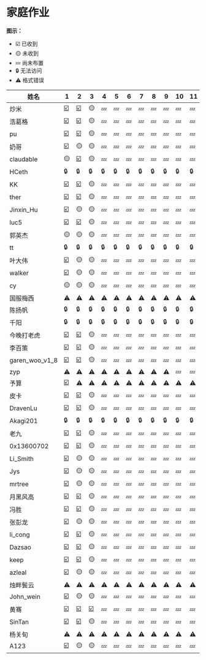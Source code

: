 # 家庭作业
**图示：**
- ☑️ 已收到
- 🟡 未收到
- 💤 尚未布置
- 🔒 无法访问
- ⚠️ 格式错误


| 姓名 | 1 | 2 | 3 | 4 | 5 | 6 | 7 | 8 | 9 | 10 | 11 | 12 |
| --- | --- | --- | --- | --- | --- | --- | --- | --- | --- | --- | --- | --- |
| 炒米 | [☑️](https://github.com/FZelin/zkshanghai-workshop/blob/main/lecture1-homework.md) | [☑️](https://github.com/FZelin/zkshanghai-workshop/blob/main/lecture2-homework.md) | 🟡 | 💤 | 💤 | 💤 | 💤 | 💤 | 💤 | 💤 | 💤 | 💤 |
| 浩葛格 | [☑️](https://github.com/ZKPeddie/zkshanghai-workshop/blob/main/lecture1-homework.md) | [☑️](https://github.com/ZKPeddie/zkshanghai-workshop/blob/main/lecture2-homework.md) | 🟡 | 💤 | 💤 | 💤 | 💤 | 💤 | 💤 | 💤 | 💤 | 💤 |
| pu | [☑️](https://github.com/shipunyc/zkshanghai-workshop/blob/main/lecture1-homework.md) | [☑️](https://github.com/shipunyc/zkshanghai-workshop/blob/main/lecture2-homework.md) | 🟡 | 💤 | 💤 | 💤 | 💤 | 💤 | 💤 | 💤 | 💤 | 💤 |
| 奶哥 | [☑️](https://github.com/sennmac/zkshanghai-workshop/blob/main/lecture1-homework.md) | 🟡 | 🟡 | 💤 | 💤 | 💤 | 💤 | 💤 | 💤 | 💤 | 💤 | 💤 |
| claudable | 🟡 | [☑️](https://github.com/ClaudeZsb/zkshanghai-workshop/blob/main/lecture2-homework.md) | 🟡 | 💤 | 💤 | 💤 | 💤 | 💤 | 💤 | 💤 | 💤 | 💤 |
| HCeth | 🔒 | 🔒 | 🔒 | 🔒 | 🔒 | 🔒 | 🔒 | 🔒 | 🔒 | 🔒 | 🔒 | 🔒 |
| KK | [☑️](https://github.com/0xKKv7/zkshanghai-workshop/blob/main/lecture1-homework.md) | [☑️](https://github.com/0xKKv7/zkshanghai-workshop/blob/main/lecture2-homework.md) | 🟡 | 💤 | 💤 | 💤 | 💤 | 💤 | 💤 | 💤 | 💤 | 💤 |
| ther | [☑️](https://github.com/ther0908/zkshanghai-workshop/blob/main/lecture1-homework.md) | [☑️](https://github.com/ther0908/zkshanghai-workshop/blob/main/lecture2-homework.md) | 🟡 | 💤 | 💤 | 💤 | 💤 | 💤 | 💤 | 💤 | 💤 | 💤 |
| Jinxin_Hu | [☑️](https://github.com/hujinxinchengdu/zkshanghai-workshop/blob/main/lecture1-homework.md) | 🟡 | 🟡 | 💤 | 💤 | 💤 | 💤 | 💤 | 💤 | 💤 | 💤 | 💤 |
| luc5 | [☑️](https://github.com/Lucshine/zkshanghai-workshop/blob/main/lecture1-homework.md) | [☑️](https://github.com/Lucshine/zkshanghai-workshop/blob/main/lecture2-homework.md) | 🟡 | 💤 | 💤 | 💤 | 💤 | 💤 | 💤 | 💤 | 💤 | 💤 |
| 郭英杰 | 🟡 | 🟡 | 🟡 | 💤 | 💤 | 💤 | 💤 | 💤 | 💤 | 💤 | 💤 | 💤 |
| tt | 🔒 | 🔒 | 🔒 | 🔒 | 🔒 | 🔒 | 🔒 | 🔒 | 🔒 | 🔒 | 🔒 | 🔒 |
| 叶大伟 | [☑️](https://github.com/nifengttz/zkshanghai-workshop/blob/main/lecture1-homework.md) | 🟡 | 🟡 | 💤 | 💤 | 💤 | 💤 | 💤 | 💤 | 💤 | 💤 | 💤 |
| walker | [☑️](https://github.com/Pupil1999/zkshanghai-workshop/blob/main/lecture1-homework.md) | 🟡 | 🟡 | 💤 | 💤 | 💤 | 💤 | 💤 | 💤 | 💤 | 💤 | 💤 |
| cy | 🟡 | 🟡 | 🟡 | 💤 | 💤 | 💤 | 💤 | 💤 | 💤 | 💤 | 💤 | 💤 |
| 国服梅西 | ⚠️ | ⚠️ | ⚠️ | ⚠️ | ⚠️ | ⚠️ | ⚠️ | ⚠️ | ⚠️ | ⚠️ | ⚠️ | ⚠️ |
| 陈扬帆 | 🔒 | 🔒 | 🔒 | 🔒 | 🔒 | 🔒 | 🔒 | 🔒 | 🔒 | 🔒 | 🔒 | 🔒 |
| 千阳 | 🔒 | 🔒 | 🔒 | 🔒 | 🔒 | 🔒 | 🔒 | 🔒 | 🔒 | 🔒 | 🔒 | 🔒 |
| 今晚打老虎 | [☑️](https://github.com/OxfordStreet/zkshanghai-workshop/blob/main/lecture1-homework.md) | [☑️](https://github.com/OxfordStreet/zkshanghai-workshop/blob/main/lecture2-homework.md) | 🟡 | 💤 | 💤 | 💤 | 💤 | 💤 | 💤 | 💤 | 💤 | 💤 |
| 李百策 | [☑️](https://github.com/libaice/zkshanghai-workshop/blob/main/lecture1-homework.md) | [☑️](https://github.com/libaice/zkshanghai-workshop/blob/main/lecture2-homework.md) | 🟡 | 💤 | 💤 | 💤 | 💤 | 💤 | 💤 | 💤 | 💤 | 💤 |
| garen_woo_v1_8 | [☑️](https://github.com/GarenWoo/zkshanghai-workshop/blob/main/lecture1-homework.md) | [☑️](https://github.com/GarenWoo/zkshanghai-workshop/blob/main/lecture2-homework.md) | 🟡 | 💤 | 💤 | 💤 | 💤 | 💤 | 💤 | 💤 | 💤 | 💤 |
| zyp | ⚠️ | ⚠️ | ⚠️ | ⚠️ | ⚠️ | ⚠️ | ⚠️ | ⚠️ | ⚠️ | 💤 | 💤 | 💤 |
| 予算 | [☑️](https://github.com/YUsuan1213/zkshanghai-workshop/blob/main/lecture1-homework.md) | ⚠️ | ⚠️ | ⚠️ | ⚠️ | ⚠️ | ⚠️ | ⚠️ | ⚠️ | ⚠️ | ⚠️ | ⚠️ |
| 皮卡 | [☑️](https://github.com/wenjin1997/zkshanghai-workshop/blob/main/lecture1-homework.md) | [☑️](https://github.com/wenjin1997/zkshanghai-workshop/blob/main/lecture2-homework.md) | 🟡 | 💤 | 💤 | 💤 | 💤 | 💤 | 💤 | 💤 | 💤 | 💤 |
| DravenLu | [☑️](https://github.com/Dispa1r/zkshanghai-workshop/blob/main/lecture1-homework.md) | [☑️](https://github.com/Dispa1r/zkshanghai-workshop/blob/main/lecture2-homework.md) | 🟡 | 💤 | 💤 | 💤 | 💤 | 💤 | 💤 | 💤 | 💤 | 💤 |
| Akagi201 | 🔒 | 🔒 | 🔒 | 🔒 | 🔒 | 🔒 | 🔒 | 🔒 | 🔒 | 🔒 | 🔒 | 🔒 |
| 老九 | [☑️](https://github.com/lane2/zkshanghai-workshop/blob/main/lecture1-homework.md) | [☑️](https://github.com/lane2/zkshanghai-workshop/blob/main/lecture2-homework.md) | 🟡 | 💤 | 💤 | 💤 | 💤 | 💤 | 💤 | 💤 | 💤 | 💤 |
| 0x13600702 | [☑️](https://github.com/txgyy/zkshanghai-workshop/blob/main/lecture1-homework.md) | [☑️](https://github.com/txgyy/zkshanghai-workshop/blob/main/lecture2-homework.md) | 🟡 | 💤 | 💤 | 💤 | 💤 | 💤 | 💤 | 💤 | 💤 | 💤 |
| Li_Smith | [☑️](https://github.com/baidang201/zkcourse-homework/blob/main/lecture1-homework.md) | 🟡 | 🟡 | 💤 | 💤 | 💤 | 💤 | 💤 | 💤 | 💤 | 💤 | 💤 |
| Jys | [☑️](https://github.com/YashuoKim/zkshanghai-workshop/blob/main/lecture1-homework.md) | 🟡 | 🟡 | 💤 | 💤 | 💤 | 💤 | 💤 | 💤 | 💤 | 💤 | 💤 |
| mrtree | [☑️](https://github.com/mrttree/zkcourse-homework/blob/main/lecture1-homework.md) | 🟡 | 🟡 | 💤 | 💤 | 💤 | 💤 | 💤 | 💤 | 💤 | 💤 | 💤 |
| 月黑风高 | [☑️](https://github.com/NightOnDark/zkshanghai-workshop/blob/main/lecture1-homework.md) | [☑️](https://github.com/NightOnDark/zkshanghai-workshop/blob/main/lecture2-homework.md) | 🟡 | 💤 | 💤 | 💤 | 💤 | 💤 | 💤 | 💤 | 💤 | 💤 |
| 冯胜 | [☑️](https://github.com/fsheng81/zkcourse-homework-fsheng/blob/main/lecture1-homework.md) | [☑️](https://github.com/fsheng81/zkcourse-homework-fsheng/blob/main/lecture2-homework.md) | 🟡 | 💤 | 💤 | 💤 | 💤 | 💤 | 💤 | 💤 | 💤 | 💤 |
| 张彭龙 | [☑️](https://github.com/zhangdaozhu/zkcourse-homework/blob/main/lecture1-homework.md) | 🟡 | 🟡 | 💤 | 💤 | 💤 | 💤 | 💤 | 💤 | 💤 | 💤 | 💤 |
| li_cong | [☑️](https://github.com/congli35/zkcourse-homework/blob/main/lecture1-homework.md) | [☑️](https://github.com/congli35/zkcourse-homework/blob/main/lecture2-homework.md) | 🟡 | 💤 | 💤 | 💤 | 💤 | 💤 | 💤 | 💤 | 💤 | 💤 |
| Dazsao | [☑️](https://github.com/DessertHeart/zkshanghai-workshop/blob/main/lecture1-homework.md) | [☑️](https://github.com/DessertHeart/zkshanghai-workshop/blob/main/lecture2-homework.md) | 🟡 | 💤 | 💤 | 💤 | 💤 | 💤 | 💤 | 💤 | 💤 | 💤 |
| keep | [☑️](https://github.com/readygo67/zkshanghai-workshop/blob/main/lecture1-homework.md) | [☑️](https://github.com/readygo67/zkshanghai-workshop/blob/main/lecture2-homework.md) | 🟡 | 💤 | 💤 | 💤 | 💤 | 💤 | 💤 | 💤 | 💤 | 💤 |
| azleal | [☑️](https://github.com/Azleal/zkshanghai-workshop/blob/main/lecture1-homework.md) | 🟡 | 🟡 | 💤 | 💤 | 💤 | 💤 | 💤 | 💤 | 💤 | 💤 | 💤 |
| 烛畔鬓云 | ⚠️ | ⚠️ | ⚠️ | ⚠️ | ⚠️ | ⚠️ | ⚠️ | ⚠️ | ⚠️ | ⚠️ | ⚠️ | ⚠️ |
| John_wein | [☑️](https://github.com/zliu265/zkshanghai-workshop/blob/main/lecture1-homework.md) | 🟡 | 🟡 | 💤 | 💤 | 💤 | 💤 | 💤 | 💤 | 💤 | 💤 | 💤 |
| 黄骞 | [☑️](https://github.com/huangqian1985/zkshanghai-workshop/blob/main/lecture1-homework.md) | [☑️](https://github.com/huangqian1985/zkshanghai-workshop/blob/main/lecture2-homework.md) | [☑️](https://github.com/huangqian1985/zkshanghai-workshop/blob/main/lecture3-homework.md) | 💤 | 💤 | 💤 | 💤 | 💤 | 💤 | 💤 | 💤 | 💤 |
| SinTan | [☑️](https://github.com/sintan1071/zkshanghai-workshop/blob/main/lecture1-homework.md) | [☑️](https://github.com/sintan1071/zkshanghai-workshop/blob/main/lecture2-homework.md) | 🟡 | 💤 | 💤 | 💤 | 💤 | 💤 | 💤 | 💤 | 💤 | 💤 |
| 杨关旬 | ⚠️ | ⚠️ | ⚠️ | ⚠️ | ⚠️ | ⚠️ | ⚠️ | ⚠️ | ⚠️ | ⚠️ | ⚠️ | ⚠️ |
| A123 | [☑️](https://github.com/dcbd2e4038/zkshanghai-workshop/blob/main/lecture1-homework.md) | 🟡 | 🟡 | 💤 | 💤 | 💤 | 💤 | 💤 | 💤 | 💤 | 💤 | 💤 |
